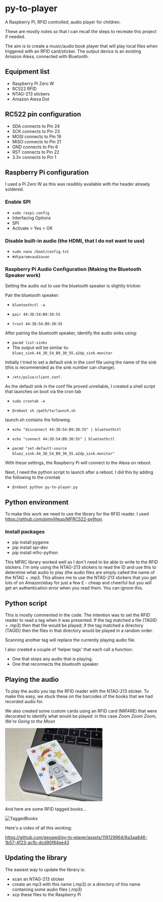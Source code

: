 # py-to-player
A Raspberry Pi, RFID controlled, audio player for children. 

These are mostly notes so that I can recall the steps to recreate this project if needed.

The aim is to create a music/audio book player that will play local files when triggered with an RFID card/sticker. The output device is an existing Amazon Alexa, connected with Bluetooth.

## Equipment list
- Raspberry Pi Zero W
- RC522 RFID
- NTAG-213 stickers
- Amazon Alexa Dot

## RC522 pin configuration
- SDA connects to Pin 24
- SCK connects to Pin 23
- MOSI connects to Pin 19
- MISO connects to Pin 21
- GND connects to Pin 6
- RST connects to Pin 22
- 3.3v connects to Pin 1

## Raspberry Pi configuration
I used a Pi Zero W as this was readibly available with the header already soldered.

### Enable SPI
- `sudo raspi-config`
- Interfacing Options
- SPI
- Activate > Yes > OK
   
### Disable built-in audio (the HDMI, that I do not want to use)
- `sudo nano /boot/config.txt`
- `#dtparam=audio=on`

### Raspberry Pi Audio Configuration (Making the Bluetooth Speaker work)
Setting the audio out to use the bluetooth speaker is slightly trickier. 

Pair the bluetooth speaker:

- `bluetoothctl -a`

- `pair 44:3D:54:B9:30:55`

- `trust 44:3D:54:B9:30:55`

After pairing the bluetooth speaker, identify the audio sinks using:

- `pacmd list-sinks`
- The output will be similar to: `bluez_sink.44_3D_54_B9_30_55.a2dp_sink.monitor`

Initially I tried to set a default sink in the conf file using the name of the sink (this is recommended as the sink number can change).

- `/etc/pulse/client.conf.`

As the default sink in the conf file proved unreliable, I created a shell script that launches on boot via the cron tab

- `sudo crontab -e`

- `@reboot sh /path/to/launch.sh`

launch.sh contains the following.

- `echo "disconnect 44:3D:54:B9:30:55" | bluetoothctl`

- `echo "connect 44:3D:54:B9:30:55" | bluetoothctl`

- `pacmd "set-default-source bluez_sink.44_3D_54_B9_30_55.a2dp_sink.monitor"`

With these settings, the Raspberry Pi will connect to the Alexa on reboot.

Next, I need the python script to launch after a reboot. I did this by adding the following to the crontab

- `@reboot python py-to-player.py`

## Python environment
To make this work we need to use the library for the RFID reader. I used https://github.com/pimylifeup/MFRC522-python. 

### Install packages
- pip install pygame
- pip install spi-dev
- pip install mfrc-python

This MFRC library worked well as I don't need to be able to write to the RFID stickers. I'm only using the NTAG-213 stickers to read the ID and use this to determine what audio to play (the audio files are simply called the name of the NTAG + .mp3. This allows me to use the NTAG-213 stickers that you get lots of on Amazon/ebay for just a few £ - cheap and cheerful but you will get an authentication error when you read them. You can ignore this. 

## Python script
This is mostly commented in the code. The intention was to set the RFID reader to read a tag when it was presented. If the tag matched a file (TAGID + .mp3) then that file would be played; if the tag matched a directory (TAGID) then the files in that directory would be played in a random order.

Scanning another tag will replace the currently playing audio file. 

I also created a couple of 'helper tags' that each call a function:

- One that stops any audio that is playing. 
- One that reconnects the bluetooth speaker. 

## Playing the audio
To play the audio you tap the RFID reader with the NTAG-213 sticker. To make this easy, we stuck these on the barcodes of the books that we had recorded audio for.

We also created some custom cards using an RFID card (MIFARE) that were decorated to identify what would be played: in this case _Zoom Zoom Zoom, We're Going to the Moon_

![Custom card (That plays zoom zoom zoom, we're going to the moon)](CustomCard.jpeg)

And here are some RFID tagged books...

![TaggedBooks](https://github.com/geoawd/py-to-player/assets/119129964/68ab7304-4698-47bf-aa26-f814bd8daaa8)

Here's a video of all this working:

https://github.com/geoawd/py-to-player/assets/119129964/6a3aa846-1b57-4f23-acfb-dcd90f84ee43

## Updating the library
The easiest way to update the library is:
- scan an NTAG-213 sticker
- create an mp3 with this name (.mp3) or a directory of this name containing some audio files (.mp3)
- scp these files to the Raspberry Pi



